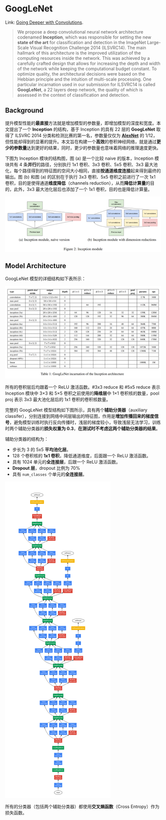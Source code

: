 # GoogLeNet

Link: [Going Deeper with Convolutions](http://arxiv.org/abs/1409.4842).

> We propose a deep convolutional neural network architecture codenamed **Inception**, which was responsible for setting the new **state of the art** for classification and detection in the ImageNet Large-Scale Visual Recognition Challenge 2014 (ILSVRC14). The main hallmark of this architecture is the improved utilization of the computing resources inside the network. This was achieved by a carefully crafted design that allows for increasing the depth and width of the network while keeping the computational budget constant. To optimize quality, the architectural decisions were based on the Hebbian principle and the intuition of multi-scale processing. One particular incarnation used in our submission for ILSVRC14 is called **GoogLeNet**, a 22 layers deep network, the quality of which is assessed in the context of classification and detection.



## Background

提升模型性能的**最直接**方法就是增加模型的参数量，即增加模型的深度和宽度。本文提出了一个 **Inception** 的结构，基于 Inception 的具有 22 层的 **GoogLeNet** 取得了 ILSVRC 2014 分类和检测比赛的第一名，参数量仅仅为 [**AlexNet**](https://papers.nips.cc/paper_files/paper/2012/file/c399862d3b9d6b76c8436e924a68c45b-Paper.pdf) 的 1/12，但性能却得到的显著的提升。本文旨在构建一个**高效**的卷积神经网络，就是通过**更少的参数量**达到更好的结果，同时，更少的参数量也意味着网络的推理速度更快。

下图为 Inception 模块的结构图，图 (a) 是一个比较 naive 的版本，Inception 模块共有 4 条**并行**的路径，分别执行 1x1 卷积、3x3 卷积、5x5 卷积、3x3 最大池化，每个路径得到的特征图的空间大小相同，直接**按通道维度连接**起来得到最终的输出。图 (b) 和图 (a) 的区别在于执行 3x3 卷积、5x5 卷积之前进行了一次 1x1 卷积，目的是使得通道**维度降低**（channels reduction），从而**降低计算量**的目的，此外，3x3 最大池化层后也添加了一个 1x1 卷积，目的也是降低计算量。

![Inception Module](./assets/Inception-Module.png)



## Model Architecture

GoogLeNet 模型的详细结构如下表所示：

![Model Architecture](./assets/GoogLeNet-Architecture.png)

所有的卷积层后均跟着一个 ReLU 激活函数。#3x3 reduce 和 #5x5 reduce 表示 Inception 模块中 3×3 和 5×5 卷积之前使用的**降维层**中 1×1 卷积核的数量，pool proj 表示 3x3 最大池化层后的 1x1 卷积的卷积核数量。

完整的 GoogLeNet 模型结构如下图所示，具有两个**辅助分类器**（auxiliary classifer），分别连接到网络中间层输出的特征图，作用是**增加传播回来的梯度信号**，避免模型训练时执行反向传播时，浅层的梯度较小，导致浅层无法学习，训练时两个辅助分类器的**损失权重为 0.3**，**在测试时不考虑这两个辅助分类器的结果**。

辅助分类器的结构为：

- 步长为 3 的 5x5 **平均池化层**。
- 128 个卷积核的 **1x1 卷积**，降低通道维度，后面跟一个 ReLU 激活函数。
- 具有 1024 单元的**全连接层**，后跟一个 ReLU 激活函数。
- **Dropout 层**，dropout 比例为 70%
- 具有 `num_classes` 个单元的**全连接层**。

![Model Architecture](./assets/GoogLeNet-Architecture-picture.png)



所有的分类器（包括两个辅助分类器）都使用**交叉熵函数**（Cross Entropy）作为损失函数。





